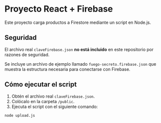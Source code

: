 # Proyecto React + Firebase

Este proyecto carga productos a Firestore mediante un script en Node.js.

## Seguridad

El archivo real `claveFirebase.json` **no está incluido** en este repositorio por razones de seguridad.

Se incluye un archivo de ejemplo llamado `fuego-secreto.firebase.json` que muestra la estructura necesaria para conectarse con Firebase.

## Cómo ejecutar el script

1. Obtén el archivo real `claveFirebase.json`.
2. Colócalo en la carpeta `/public`.
3. Ejecuta el script con el siguiente comando:

```bash
node upload.js
